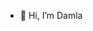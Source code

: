 - 👋 Hi, I’m Damla



<!---
damlaaltintas/damlaaltintas is a ✨ special ✨ repository because its `README.md` (this file) appears on your GitHub profile.
You can click the Preview link to take a look at your changes.
--->

